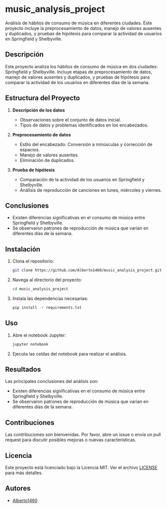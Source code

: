 # music_analysis_project

Análisis de hábitos de consumo de música en diferentes ciudades. Este proyecto incluye la preprocesamiento de datos, manejo de valores ausentes y duplicados, y pruebas de hipótesis para comparar la actividad de usuarios en Springfield y Shelbyville.

## Descripción

Este proyecto analiza los hábitos de consumo de música en dos ciudades: Springfield y Shelbyville. Incluye etapas de preprocesamiento de datos, manejo de valores ausentes y duplicados, y pruebas de hipótesis para comparar la actividad de los usuarios en diferentes días de la semana.

## Estructura del Proyecto

1. **Descripción de los datos**
   - Observaciones sobre el conjunto de datos inicial.
   - Tipos de datos y problemas identificados en los encabezados.

2. **Preprocesamiento de datos**
   - Estilo del encabezado: Conversión a minúsculas y corrección de espacios.
   - Manejo de valores ausentes.
   - Eliminación de duplicados.

3. **Prueba de hipótesis**
   - Comparación de la actividad de los usuarios en Springfield y Shelbyville.
   - Análisis de reproducción de canciones en lunes, miércoles y viernes.

## Conclusiones

- Existen diferencias significativas en el consumo de música entre Springfield y Shelbyville.
- Se observaron patrones de reproducción de música que varían en diferentes días de la semana.

## Instalación

1. Clona el repositorio:

    ```bash
    git clone https://github.com/Alberto1460/music_analysis_project.git
    ```

2. Navega al directorio del proyecto:

    ```bash
    cd music_analysis_project
    ```

3. Instala las dependencias necesarias:

    ```bash
    pip install -r requirements.txt
    ```

## Uso

1. Abre el notebook Jupyter:

    ```bash
    jupyter notebook
    ```

2. Ejecuta las celdas del notebook para realizar el análisis.

## Resultados

Las principales conclusiones del análisis son:

- Existen diferencias significativas en el consumo de música entre Springfield y Shelbyville.
- Se observaron patrones de reproducción de música que varían en diferentes días de la semana.

## Contribuciones

Las contribuciones son bienvenidas. Por favor, abre un issue o envía un pull request para discutir posibles mejoras o nuevas características.

## Licencia

Este proyecto está licenciado bajo la Licencia MIT. Ver el archivo [LICENSE](LICENSE) para más detalles.

## Autores

- [Alberto1460](https://github.com/Alberto1460)
